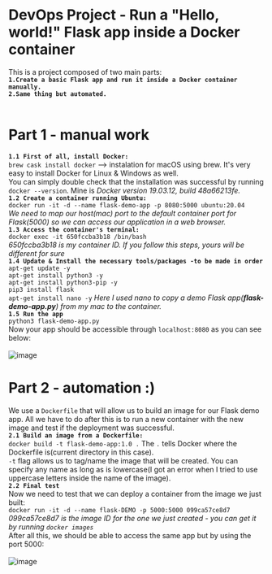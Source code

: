 # DevOps Project - Run a "Hello, world!" Flask app inside a Docker container
This is a project composed of two main parts:<br/>
**`1.Create a basic Flask app and run it inside a Docker container manually.`**<br/>
**`2.Same thing but automated.`**<br/><br/>
# Part 1 - manual work
**`1.1 First of all, install Docker:`**<br/>
`brew cask install docker` --> instalation for macOS using brew. It's very easy to install Docker for Linux & Windows as well.<br/>
You can simply double check that the installation was successful by running `docker --version`. Mine is *Docker version 19.03.12, build 48a66213fe.*<br/>
**`1.2 Create a container running Ubuntu:`**<br/>
`docker run -it -d --name flask-demo-app -p 8080:5000 ubuntu:20.04`<br/>
*We need to map our host(mac) port to the default container port for Flask(5000) so we can access our application in a web browser.*<br/>
**`1.3 Access the container's terminal:`**<br/>
`docker exec -it 650fccba3b18 /bin/bash`<br/>
*650fccba3b18 is my container ID. If you follow this steps, yours will be different for sure* <br/>
**`1.4 Update & Install the necessary tools/packages -to be made in order`**<br/>
`apt-get update -y`<br/>
`apt-get install python3 -y`<br/>
`apt-get install python3-pip -y`<br/>
`pip3 install flask`<br/>
`apt-get install nano -y` *Here I used nano to copy a demo Flask app(**flask-demo-app.py**) from my mac to the container.*<br/>
**`1.5 Run the app`**<br/>
`python3 flask-demo-app.py`<br/>
Now your app should be accessible through `localhost:8080` as you can see below:<br/> <br/>
![image](https://user-images.githubusercontent.com/24807183/93783858-85b1bd00-fc2c-11ea-8859-83ffc76de205.png)


# Part 2 - automation :)
We use a `Dockerfile` that will allow us to build an image for our Flask demo app. All we have to do after this is to run a new container with the new image and test if the deployment was successful.<br/>
**`2.1 Build an image from a Dockerfile:`**<br/>
`docker build -t flask-demo-app:1.0 .` The `.` tells Docker where the Dockerfile is(current directory in this case).<br/>
`-t` flag allows us to tag/name the image that will be created. You can specify any name as long as is lowercase(I got an error when I tried to use uppercase letters inside the name of the image).<br/>
**`2.2 Final test`**<br/>
Now we need to test that we can deploy a container from the image we just built:<br/>
`docker run -it -d --name flask-DEMO -p 5000:5000 099ca57ce8d7` *099ca57ce8d7 is the image ID for the one we just created - you can get it by running `docker images`*<br/>
After all this, we should be able to access the same app but by using the port 5000:<br/> <br/>
![image](https://user-images.githubusercontent.com/24807183/93783972-ab3ec680-fc2c-11ea-9cbc-c9b3278110d4.png)




